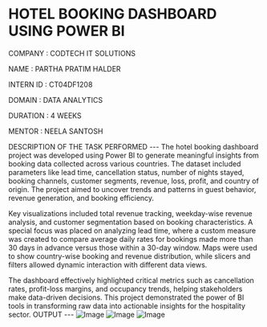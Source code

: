 # HOTEL BOOKING DASHBOARD USING POWER BI

COMPANY : CODTECH IT SOLUTIONS

NAME : PARTHA PRATIM HALDER

INTERN ID : CT04DF1208

DOMAIN : DATA ANALYTICS

DURATION : 4 WEEKS

MENTOR : NEELA SANTOSH

DESCRIPTION OF THE TASK PERFORMED ---
The hotel booking dashboard project was developed using Power BI to generate meaningful insights from booking data collected across various countries. The dataset included parameters like lead time, cancellation status, number of nights stayed, booking channels, customer segments, revenue, loss, profit, and country of origin. The project aimed to uncover trends and patterns in guest behavior, revenue generation, and booking efficiency.

Key visualizations included total revenue tracking, weekday-wise revenue analysis, and customer segmentation based on booking characteristics. A special focus was placed on analyzing lead time, where a custom measure was created to compare average daily rates for bookings made more than 30 days in advance versus those within a 30-day window. Maps were used to show country-wise booking and revenue distribution, while slicers and filters allowed dynamic interaction with different data views.

The dashboard effectively highlighted critical metrics such as cancellation rates, profit-loss margins, and occupancy trends, helping stakeholders make data-driven decisions. This project demonstrated the power of BI tools in transforming raw data into actionable insights for the hospitality sector.
OUTPUT ---
![Image](https://github.com/user-attachments/assets/50e6fb15-c174-496e-b842-fb44e17c542e)
![Image](https://github.com/user-attachments/assets/8bd1ffb3-082f-4485-8a4f-672a87b84cb9)
![Image](https://github.com/user-attachments/assets/92c4688d-1723-48b5-95dc-0e2301ece1ee)
